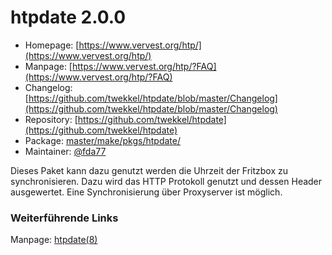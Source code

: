 # htpdate 2.0.0
 - Homepage: [https://www.vervest.org/htp/](https://www.vervest.org/htp/)
 - Manpage: [https://www.vervest.org/htp/?FAQ](https://www.vervest.org/htp/?FAQ)
 - Changelog: [https://github.com/twekkel/htpdate/blob/master/Changelog](https://github.com/twekkel/htpdate/blob/master/Changelog)
 - Repository: [https://github.com/twekkel/htpdate](https://github.com/twekkel/htpdate)
 - Package: [master/make/pkgs/htpdate/](https://github.com/Freetz-NG/freetz-ng/tree/master/make/pkgs/htpdate/)
 - Maintainer: [@fda77](https://github.com/fda77)

Dieses Paket kann dazu genutzt werden die Uhrzeit der Fritzbox zu
synchronisieren. Dazu wird das HTTP Protokoll genutzt und dessen Header
ausgewertet. Eine Synchronisierung über Proxyserver ist möglich.

### Weiterführende Links

Manpage:
[htpdate(8)](http://linux.die.net/man/8/htpdate)
